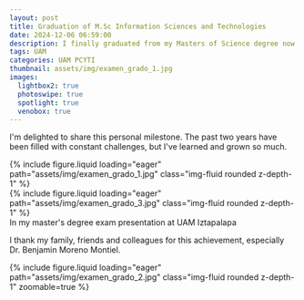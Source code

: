 ```yaml
---
layout: post
title: Graduation of M.Sc Information Sciences and Technologies
date: 2024-12-06 06:59:00
description: I finally graduated from my Masters of Science degree now.
tags: UAM
categories: UAM PCYTI
thumbnail: assets/img/examen_grado_1.jpg
images:
  lightbox2: true
  photoswipe: true
  spotlight: true
  venobox: true
---
```


I'm delighted to share this personal milestone. The past two years have been filled with constant challenges, but I've learned and grown so much.

<div class="row mt-3">
    <div class="col-sm mt-3 mt-md-0">
        {% include figure.liquid loading="eager" path="assets/img/examen_grado_1.jpg" class="img-fluid rounded z-depth-1" %}
    </div>
    <div class="col-sm mt-3 mt-md-0">
        {% include figure.liquid loading="eager" path="assets/img/examen_grado_3.jpg" class="img-fluid rounded z-depth-1" %}
    </div>
</div>
<div class="caption">
    In my master's degree exam presentation at UAM Iztapalapa 
</div>

I thank my family, friends and colleagues for this achievement, especially Dr. Benjamin Moreno Montiel.

<div class="row mt-3">
        {% include figure.liquid loading="eager" path="assets/img/examen_grado_2.jpg" class="img-fluid rounded z-depth-1" zoomable=true %}
</div>


